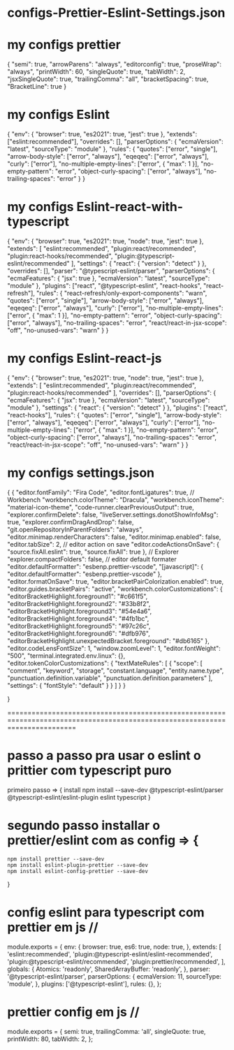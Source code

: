 # configs-Prettier-Eslint-Settings.json

# my configs prettier

{
  "semi": true,
  "arrowParens": "always",
  "editorconfig": true,
  "proseWrap": "always",
  "printWidth": 60,
  "singleQuote": true,
  "tabWidth": 2,
  "jsxSingleQuote": true,
  "trailingComma": "all",
  "bracketSpacing": true,
  "BracketLine": true
}

# my configs Eslint

{
  "env": {
    "browser": true,
    "es2021": true,
    "jest": true
  },
  "extends": ["eslint:recommended"],
  "overrides": [],
  "parserOptions": {
    "ecmaVersion": "latest",
    "sourceType": "module"
  },
  "rules": {
    "quotes": ["error", "single"],
    "arrow-body-style": ["error", "always"],
    "eqeqeq": ["error", "always"],
    "curly": ["error"],
    "no-multiple-empty-lines": ["error", { "max": 1 }],
    "no-empty-pattern": "error",
    "object-curly-spacing": ["error", "always"],
    "no-trailing-spaces": "error"
  }
}

# my configs Eslint-react-with-typescript 

{
  "env": {
    "browser": true,
    "es2021": true,
    "node": true,
    "jest": true
  },
  "extends": [
    "eslint:recommended",
    "plugin:react/recommended",
    "plugin:react-hooks/recommended",
    "plugin:@typescript-eslint/recommended"
  ],
  "settings": {
    "react": {
      "version": "detect"
    }
  },
  "overrides": [],
  "parser": "@typescript-eslint/parser",
  "parserOptions": {
    "ecmaFeatures": { "jsx": true },
    "ecmaVersion": "latest",
    "sourceType": "module"
  },
  "plugins": ["react", "@typescript-eslint", "react-hooks", "react-refresh"],
  "rules": {
    "react-refresh/only-export-components": "warn",
    "quotes": ["error", "single"],
    "arrow-body-style": ["error", "always"],
    "eqeqeq": ["error", "always"],
    "curly": ["error"],
    "no-multiple-empty-lines": ["error", { "max": 1 }],
    "no-empty-pattern": "error",
    "object-curly-spacing": ["error", "always"],
    "no-trailing-spaces": "error",
    "react/react-in-jsx-scope": "off",
    "no-unused-vars": "warn"
  }
}

# my configs Eslint-react-js

{
  "env": {
    "browser": true,
    "es2021": true,
    "node": true,
    "jest": true
  },
  "extends": [
    "eslint:recommended",
    "plugin:react/recommended",
    "plugin:react-hooks/recommended"
  ],
  "overrides": [],
  "parserOptions": {
    "ecmaFeatures": { "jsx": true },
    "ecmaVersion": "latest",
    "sourceType": "module"
  },
  "settings": {
    "react": {
      "version": "detect"
    }
  },
  "plugins": ["react", "react-hooks"],
  "rules": {
    "quotes": ["error", "single"],
    "arrow-body-style": ["error", "always"],
    "eqeqeq": ["error", "always"],
    "curly": ["error"],
    "no-multiple-empty-lines": ["error", { "max": 1 }],
    "no-empty-pattern": "error",
    "object-curly-spacing": ["error", "always"],
    "no-trailing-spaces": "error",
    "react/react-in-jsx-scope": "off",
    "no-unused-vars": "warn"
  }
}

# my configs settings.json

{
  {
  "editor.fontFamily": "Fira Code",
  "editor.fontLigatures": true,
  // Workbench
  "workbench.colorTheme": "Dracula",
  "workbench.iconTheme": "material-icon-theme",
  "code-runner.clearPreviousOutput": true,
  "explorer.confirmDelete": false,
  "liveServer.settings.donotShowInfoMsg": true,
  "explorer.confirmDragAndDrop": false,
  "git.openRepositoryInParentFolders": "always",
  "editor.minimap.renderCharacters": false,
  "editor.minimap.enabled": false,
  "editor.tabSize": 2,
  // editor action on save
  "editor.codeActionsOnSave": {
    "source.fixAll.eslint": true,
    "source.fixAll": true
  },
  // Explorer
  "explorer.compactFolders": false,
  // editor default formater
  "editor.defaultFormatter": "esbenp.prettier-vscode",
  "[javascript]": {
    "editor.defaultFormatter": "esbenp.prettier-vscode"
  },
  "editor.formatOnSave": true,
  "editor.bracketPairColorization.enabled": true,
  "editor.guides.bracketPairs": "active",
  "workbench.colorCustomizations": {
    "editorBracketHighlight.foreground1": "#c661f5",
    "editorBracketHighlight.foreground2": "#33b8f2",
    "editorBracketHighlight.foreground3": "#54e4a6",
    "editorBracketHighlight.foreground4": "#4fb1bc",
    "editorBracketHighlight.foreground5": "#97c26c",
    "editorBracketHighlight.foreground6": "#dfb976",
    "editorBracketHighlight.unexpectedBracket.foreground": "#db6165"
  },
  "editor.codeLensFontSize": 1,
  "window.zoomLevel": 1,
  "editor.fontWeight": "500",
  "terminal.integrated.env.linux": {},
  "editor.tokenColorCustomizations": {
    "textMateRules": [
      {
        "scope": [
          "comment",
          "keyword",
          "storage",
          "constant.language",
          "entity.name.type",
          "punctuation.definition.variable",
          "punctuation.definition.parameters"
        ],
        "settings": {
          "fontStyle": "default"
        }
      }
    ]
  }
}

}

=============================================================================================================================

# passo a passo pra usar o eslint o prittier com typescript puro

primeiro passo => {  install npm install --save-dev @typescript-eslint/parser @typescript-eslint/eslint-plugin eslint typescript  }

# segundo passo installar o prettier/eslint com as config => {
	npm install prettier --save-dev
	npm install eslint-plugin-prettier --save-dev
	npm install eslint-config-prettier --save-dev
}

# config eslint para typescript com prettier em js //

module.exports = {
  env: {
    browser: true,
    es6: true,
    node: true,
  },
  extends: [
    'eslint:recommended',
    'plugin:@typescript-eslint/eslint-recommended',
    'plugin:@typescript-eslint/recommended',
    'plugin:prettier/recommended',
  ],
  globals: {
    Atomics: 'readonly',
    SharedArrayBuffer: 'readonly',
  },
  parser: '@typescript-eslint/parser',
  parserOptions: {
    ecmaVersion: 11,
    sourceType: 'module',
  },
  plugins: ['@typescript-eslint'],
  rules: {},
};


# prettier config em js // 

module.exports = {
  semi: true,
  trailingComma: 'all',
  singleQuote: true,
  printWidth: 80,
  tabWidth: 2,
};


